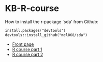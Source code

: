 # KB-R-course

How to install the r-package 'sda' from Github:
```markdown
install.packages("devtools")
devtools::install_github("mcl868/sda")
```

- [Front page](https://mcl868.github.io/KB-R-course/frontpage.html)
- [R course part 1](https://mcl868.github.io/KB-R-course/)
- [R course part 2](https://mcl868.github.io/KB-R-course/)

